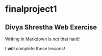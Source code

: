 # finalproject1

## Divya Shrestha Web Exercise

Writing in Markdown is _not_ that hard!

I **will** complete these lessons!

